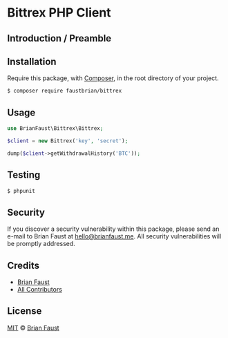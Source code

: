# Bittrex PHP Client

## Introduction / Preamble

## Installation

Require this package, with [Composer](https://getcomposer.org/), in the root directory of your project.

``` bash
$ composer require faustbrian/bittrex
```

## Usage

```php
use BrianFaust\Bittrex\Bittrex;

$client = new Bittrex('key', 'secret');

dump($client->getWithdrawalHistory('BTC'));
```

## Testing

``` bash
$ phpunit
```

## Security

If you discover a security vulnerability within this package, please send an e-mail to Brian Faust at hello@brianfaust.me. All security vulnerabilities will be promptly addressed.

## Credits

- [Brian Faust](https://github.com/faustbrian)
- [All Contributors](../../contributors)

## License

[MIT](LICENSE) © [Brian Faust](https://brianfaust.me)
